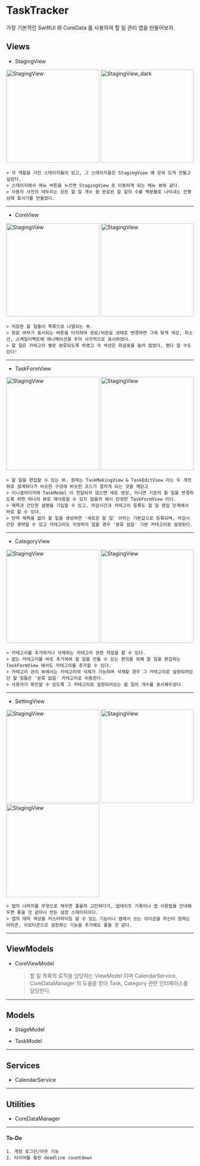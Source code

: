 #  TaskTracker
가장 기본적인 SwiftUI 와 CoreData 를 사용하여 할 일 관리 앱을 만들어보자.

## Views
* StagingView
<p>
    <img src="https://github.com/Remaked-Swain/ScreenShotRepository/blob/main/TaskTracker/StagingView.png?raw=true" alt="StagingView" width="250px">
    <img src="https://github.com/Remaked-Swain/ScreenShotRepository/blob/main/TaskTracker/StagingView_dark.png?raw=true" alt="StagingView_dark" width="250px">
</p>

    > 각 역할을 가진 스테이지들이 있고, 그 스테이지들은 StagingView 에 모여 있게 만들고 싶었다.
    > 스테이지에서 메뉴 버튼을 누르면 StagingView 로 이동하게 되는 메뉴 뷰와 같다.
    > 사용자 사진의 테두리는 모든 할 일 개수 중 완료된 할 일의 수를 백분율로 나타내는 진행상태 표시기를 만들었다.

-----------------------
* CoreView
<p>
    <img src="https://github.com/Remaked-Swain/ScreenShotRepository/blob/main/TaskTracker/CoreView.png?raw=true" alt="StagingView" width="250px">
    <img src="https://github.com/Remaked-Swain/ScreenShotRepository/blob/main/TaskTracker/CoreView_dark.png?raw=true" alt="StagingView" width="250px">
</p>

    > 저장한 할 일들이 목록으로 나열되는 뷰.
    > 완료 여부가 표시되는 버튼을 터치하여 완료/비완료 상태로 변경하면 그에 맞게 색상, 취소선, 스케일이펙트에 애니메이션을 주어 시각적으로 표시하였다.
    > 할 일은 카테고리 별로 분류되도록 하였고 각 섹션은 화살표를 눌러 접었다, 폈다 할 수도 있다!

-----------------------
* TaskFormView
<p>
    <img src="https://github.com/Remaked-Swain/ScreenShotRepository/blob/main/TaskTracker/TaskFormView.png?raw=true" alt="StagingView" width="250px">
    <img src="https://github.com/Remaked-Swain/ScreenShotRepository/blob/main/TaskTracker/TaskFormView_dark.png?raw=true" alt="StagingView" width="250px">
</p>

    > 할 일을 편집할 수 있는 뷰. 원래는 TaskMakingView & TaskEditView 라는 두 개의 뷰로 설계하다가 비슷한 구성에 비슷한 코드가 겹치게 되는 것을 깨닫고
    > 이니셜라이저에 TaskModel 이 전달되지 않으면 새로 생성, 아니면 기존의 할 일을 변경하도록 하면 하나의 뷰로 재사용할 수 있지 않을까 해서 탄생한 TaskFormView 이다.
    > 제목과 간단한 설명을 기입할 수 있고, 마감시간과 카테고리 등록도 할 일 편집 단계에서 바로 할 수 있다.
    > 만약 제목을 없이 할 일을 생성하면 '새로운 할 일' 이라는 기본값으로 등록되며, 마감시간은 생략할 수 있고 카테고리도 지정하지 않을 경우 '분류 없음' 기본 카테고리로 설정된다.

-----------------------
* CategoryView
<p>
    <img src="https://github.com/Remaked-Swain/ScreenShotRepository/blob/main/TaskTracker/CategoriesView.png?raw=true" alt="StagingView" width="250px">
    <img src="https://github.com/Remaked-Swain/ScreenShotRepository/blob/main/TaskTracker/CategoriesView_dark.png?raw=true" alt="StagingView" width="250px">
</p>

    > 카테고리를 추가하거나 삭제하는 카테고리 관련 작업을 할 수 있다.
    > 없는 카테고리를 바로 추가하여 할 일을 만들 수 있는 편의를 위해 할 일을 편집하는 TaskFormView 에서도 카테고리를 추가할 수 있다.
    > 카테고리 관리 뷰에서는 카테고리의 삭제가 가능하며 삭제할 경우 그 카테고리로 설정되어있던 할 일들은 '분류 없음' 카테고리로 이동한다.
    > 사용자가 확인할 수 있도록 그 카테고리로 설정되어있는 할 일의 개수를 표시해두었다.

-----------------------
* SettingView
<p>
    <img src="https://github.com/Remaked-Swain/ScreenShotRepository/blob/main/TaskTracker/SettingView.png?raw=true" alt="StagingView" width="250px">
    <img src="https://github.com/Remaked-Swain/ScreenShotRepository/blob/main/TaskTracker/InfoView.png?raw=true" alt="StagingView" width="250px">
    <img src="https://github.com/Remaked-Swain/ScreenShotRepository/blob/main/TaskTracker/SettingView_dark.png?raw=true" alt="StagingView" width="250px">
</p>

    > 앱의 나머지를 무엇으로 채우면 좋을까 고민하다가, 업데이트 기록이나 앱 사용법을 안내해두면 좋을 것 같아서 만든 설정 스테이지이다.
    > 앱의 테마 색상을 커스터마이징 할 수 있는 기능이나 앱에서 쓰는 아이콘을 자신이 원하는 아이콘, 이모티콘으로 설정하는 기능을 추가해도 좋을 것 같다.

-----------------------

## ViewModels
* CoreViewModel

    > 할 일 목록의 로직을 담당하는 ViewModel 이며 CalendarService, CoreDataManager 의 도움을 받아 Task, Category 관련 인터페이스를 담당한다.

-----------------------

## Models
* StageModel
> 
* TaskModel

-----------------------

## Services
* CalendarService

-----------------------

## Utilities
* CoreDataManager

-----------------------

#### To-Do
    1. 계정 로그인/아웃 기능
    2. 타이머를 통한 deadline countdown
